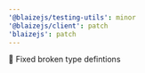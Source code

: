 ```yaml
---
'@blaizejs/testing-utils': minor
'@blaizejs/client': patch
'blaizejs': patch
---
```


🔨 Fixed broken type defintions
